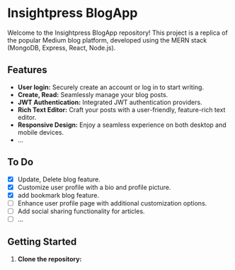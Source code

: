 # Insightpress BlogApp

Welcome to the Insightpress BlogApp repository! This project is a replica of the popular Medium blog platform, developed using the MERN stack (MongoDB, Express, React, Node.js).

## Features

- **User login:** Securely create an account or log in to start writing.
- **Create, Read:** Seamlessly manage your blog posts.
- **JWT Authentication:** Integrated JWT authentication providers.
- **Rich Text Editor:** Craft your posts with a user-friendly, feature-rich text editor.
- **Responsive Design:** Enjoy a seamless experience on both desktop and mobile devices.
- ...

## To Do

- [x] Update, Delete blog feature.
- [x] Customize user profile with a bio and profile picture.
- [x] add bookmark blog feature.
- [ ] Enhance user profile page with additional customization options.
- [ ] Add social sharing functionality for articles.
- [ ] ...

## Getting Started

1. **Clone the repository:**
